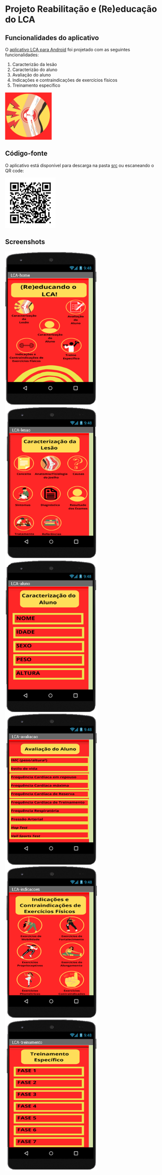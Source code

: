 # Projeto Reabilitação e (Re)educação do LCA


## Funcionalidades do aplicativo
O [aplicativo LCA para Android](src/LCA.apk) foi projetado com as seguintes funcionalidades:

1. Caracterizão da lesão
2. Caracterizão do aluno
3. Avaliação do aluno
4. Indicações e contraindicações de exercícios físicos
5. Treinamento específico

![](images/lca-icon.png) 

## Código-fonte
O aplicativo está disponível para descarga na pasta [src](src/)
ou escaneando o QR code:

![](images/lca-qr.png)

## Screenshots
<img src="images/lca-app01.png" align="left" alt="drawing" width="300"/>
<img src="images/lca-app02.png" align="left" alt="drawing" width="300"/>
<img src="images/lca-app03.png" align="left" alt="drawing" width="300"/>

<img src="images/lca-app04.png" align="left" alt="drawing" width="300"/>
<img src="images/lca-app05.png" align="left" alt="drawing" width="300"/>
<img src="images/lca-app06.png" align="left" alt="drawing" width="300"/>
